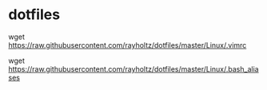 # dotfiles

wget https://raw.githubusercontent.com/rayholtz/dotfiles/master/Linux/.vimrc

wget https://raw.githubusercontent.com/rayholtz/dotfiles/master/Linux/.bash_aliases

